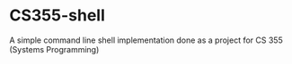 CS355-shell
===========

A simple command line shell implementation done as a project for CS 355 (Systems Programming)
